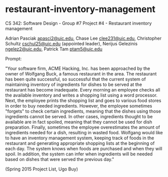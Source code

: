 # restaurant-inventory-management
CS 342: Software Design - Group #7 Project #4 - Restaurant inventory management


Adrian Pasciak <apasci2@uic.edu>,
Chase Lee <clee231@uic.edu>,
Christopher Schultz <cschul25@uic.edu> (appointed leader),
Nerijus Gelezinis <ngelez2@uic.edu>,
Patrick Tam <ptam5@uic.edu>


Prompt:


"Your software firm, ACME Hacking, Inc. has been approached by the owner of 
Wolfgang Buck, a famous restaurant in the area. The restaurant has been quite 
successful, so successful that the current system of maintaining inventory of 
ingredients for dishes to be served at the restaurant has become inadequate. 
Every morning an employee checks all the available inventory and writes a 
shopping list using a word processor. Next, the employee prints the shopping 
list and goes to various food stores in order to buy needed ingredients. 
However, the employee sometimes "forgets" to check certain ingredients, meaning
that the dishes using those ingredients cannot be served. In other cases, 
ingredients thought to be available are in fact spoiled, meaning that they 
cannot be used for dish preparation. Finally, sometimes the employee 
overestimates the amount of ingredients needed for a dish, resulting in wasted 
food. Wolfgang would like to have an inventory management system, keeping track
of foods in the restaurant and generating appropriate shopping lists at the 
beginning of each day. The system knows when foods are purchased and when they 
will spoil. In addition, the system can infer when ingredients will be needed 
based on dishes that were served the previous day." 

(Spring 2015 Project List, Ugo Buy)
